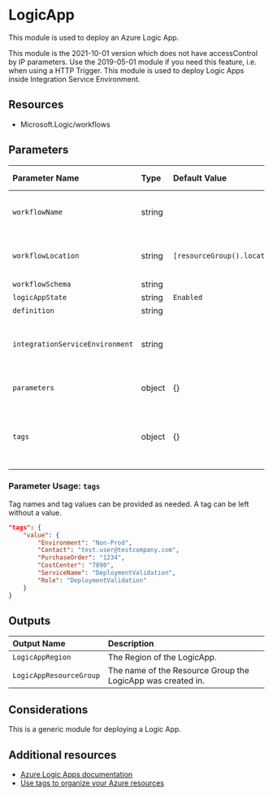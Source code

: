 # LogicApp

This module is used to deploy an Azure Logic App.

This module is the 2021-10-01 version which does not have accessControl by IP parameters. Use the 2019-05-01 module if you need this feature, i.e. when using a HTTP Trigger. 
This module is used to deploy Logic Apps inside Integration Service Environment.

## Resources

- Microsoft.Logic/workflows

## Parameters

| Parameter Name | Type | Default Value | Possible values | Description |
| :-             | :-   | :-            | :-              | :-          |
| `workflowName` | string | | | Required. Name of the workflow.
| `workflowLocation` | string | `[resourceGroup().location]` | | Optional. Location for all resources.
| `workflowSchema` | string | | | Required.
| `logicAppState` | string | `Enabled` | | Optional.
| `definition` | string | | | Optional.
| `integrationServiceEnvironment` | string |  | Required. Integration Service Environment ID
| `parameters` | object | {} | Complex structure, see below. | Optional.
| `tags` | object | {} | Complex structure, see below. | Optional. Tags of the Virtual Network Gateway resource.

### Parameter Usage: `tags`

Tag names and tag values can be provided as needed. A tag can be left without a value.

```json
"tags": {
    "value": {
        "Environment": "Non-Prod",
        "Contact": "test.user@testcompany.com",
        "PurchaseOrder": "1234",
        "CostCenter": "7890",
        "ServiceName": "DeploymentValidation",
        "Role": "DeploymentValidation"
    }
}
```

## Outputs

| Output Name | Description |
| :- | :- |
| `LogicAppRegion` | The Region of the LogicApp. |
| `LogicAppResourceGroup` | The name of the Resource Group the LogicApp was created in. |

## Considerations

This is a generic module for deploying a Logic App.

## Additional resources

- [Azure Logic Apps documentation](https://docs.microsoft.com/en-us/azure/logic-apps/)
- [Use tags to organize your Azure resources](https://docs.microsoft.com/en-us/azure/azure-resource-manager/resource-group-using-tags)
